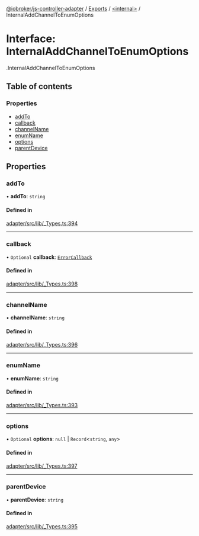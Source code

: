 [@iobroker/js-controller-adapter](../README.md) / [Exports](../modules.md) / [<internal\>](../modules/internal_.md) / InternalAddChannelToEnumOptions

# Interface: InternalAddChannelToEnumOptions

[<internal>](../modules/internal_.md).InternalAddChannelToEnumOptions

## Table of contents

### Properties

- [addTo](internal_.InternalAddChannelToEnumOptions.md#addto)
- [callback](internal_.InternalAddChannelToEnumOptions.md#callback)
- [channelName](internal_.InternalAddChannelToEnumOptions.md#channelname)
- [enumName](internal_.InternalAddChannelToEnumOptions.md#enumname)
- [options](internal_.InternalAddChannelToEnumOptions.md#options)
- [parentDevice](internal_.InternalAddChannelToEnumOptions.md#parentdevice)

## Properties

### addTo

• **addTo**: `string`

#### Defined in

[adapter/src/lib/_Types.ts:394](https://github.com/ioBroker/ioBroker.js-controller/blob/4361085b/packages/adapter/src/lib/_Types.ts#L394)

___

### callback

• `Optional` **callback**: [`ErrorCallback`](../modules/internal_.md#errorcallback)

#### Defined in

[adapter/src/lib/_Types.ts:398](https://github.com/ioBroker/ioBroker.js-controller/blob/4361085b/packages/adapter/src/lib/_Types.ts#L398)

___

### channelName

• **channelName**: `string`

#### Defined in

[adapter/src/lib/_Types.ts:396](https://github.com/ioBroker/ioBroker.js-controller/blob/4361085b/packages/adapter/src/lib/_Types.ts#L396)

___

### enumName

• **enumName**: `string`

#### Defined in

[adapter/src/lib/_Types.ts:393](https://github.com/ioBroker/ioBroker.js-controller/blob/4361085b/packages/adapter/src/lib/_Types.ts#L393)

___

### options

• `Optional` **options**: ``null`` \| `Record`<`string`, `any`\>

#### Defined in

[adapter/src/lib/_Types.ts:397](https://github.com/ioBroker/ioBroker.js-controller/blob/4361085b/packages/adapter/src/lib/_Types.ts#L397)

___

### parentDevice

• **parentDevice**: `string`

#### Defined in

[adapter/src/lib/_Types.ts:395](https://github.com/ioBroker/ioBroker.js-controller/blob/4361085b/packages/adapter/src/lib/_Types.ts#L395)
